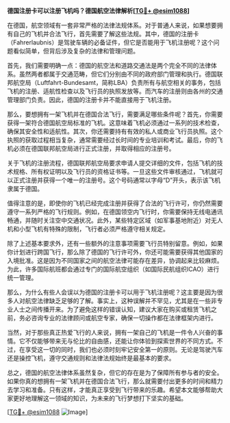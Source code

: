 **德国注册卡可以注册飞机吗？德国航空法律解析[[TG💪+ @esim1088](https://t.me/s/esim1088)]**

在德国，航空领域有一套非常严格的法律法规体系。对于普通人来说，如果想要拥有自己的飞机并合法飞行，首先需要了解这些法规。其中，德国的注册卡（Fahrerlaubnis）是驾驶车辆的必备证件，但它是否能用于飞机注册呢？这个问题看似简单，但背后涉及复杂的法律和管理问题。

首先，我们需要明确一点：德国的航空法和道路交通法是两个完全不同的法律体系。虽然两者都属于交通范畴，但它们分别由不同的政府部门管理和执行。德国联邦航空局（Luftfahrt-Bundesamt，简称LBA）负责所有与航空相关的事务，包括飞机的注册、适航性检查以及飞行员的执照发放等。而汽车的注册则由各州的交通管理部门负责。因此，德国的注册卡并不能直接用于飞机注册。

那么，要想拥有一架飞机并在德国合法飞行，需要满足哪些条件呢？首先，你需要获得一架符合德国航空局标准的飞机。这意味着飞机必须通过一系列的技术检查，确保其安全性和适航性。其次，你还需要持有有效的私人或商业飞行员执照。这个执照的获取过程相当复杂，通常需要经过长时间的专业培训和考试。最后，你的飞机必须在德国联邦航空局进行正式注册，并取得相应的注册号。

关于飞机的注册流程，德国联邦航空局要求申请人提交详细的文件，包括飞机的技术规格、所有权证明以及飞行员的资格证书等。一旦这些文件审核通过，飞机就可以正式注册并获得一个唯一的注册号。这个号码通常以字母“D”开头，表示该飞机隶属于德国。

值得注意的是，即使你的飞机已经完成注册并获得了合法的飞行许可，你仍然需要遵守一系列严格的飞行规则。例如，在德国领空内飞行时，你需要保持无线电通讯畅通，并随时关注空中交通状况。此外，某些特定区域（如军事基地附近）对无人机和小型飞机有特殊的限制，飞行者必须严格遵守相关规定。

除了上述基本要求外，还有一些额外的注意事项需要飞行员特别留意。例如，如果你计划进行跨国飞行，那么除了德国的飞行许可外，你还可能需要获得其他国家的入境批准。这是因为不同国家之间的航空法律可能存在差异，协调起来比较麻烦。为此，许多国际航班都会通过专门的国际航空组织（如国际民航组织ICAO）进行统一管理。

那么，为什么有些人会误以为德国的注册卡可以用于飞机注册呢？这主要是因为很多人对航空法律缺乏足够的了解。事实上，这种误解并不罕见，尤其是在一些非专业人士之间传播开来。为了避免这样的错误认知，建议大家在购买或租赁飞机之前，务必咨询专业的法律顾问或航空专家，确保一切操作都在法律框架内进行。

当然，对于那些真正热爱飞行的人来说，拥有一架自己的飞机是一件令人兴奋的事情。它不仅能够带来无与伦比的自由感，还能让你体验到探索世界的不同方式。不过，在享受这一切的同时，我们也必须时刻牢记安全第一的原则。无论是驾驶汽车还是操控飞机，遵守交通规则和法律法规始终是最基本的要求。

总之，德国的航空法律体系虽然复杂，但它的存在是为了保障所有参与者的安全。如果你真的想拥有一架飞机并在德国合法飞行，那么就需要付出更多的时间和精力去学习和准备。只有这样，才能真正享受到飞行带来的乐趣。希望本文能够帮助大家更好地理解这一领域的知识，为未来的飞行梦想打下坚实的基础。

[[TG💪+ @esim1088](https://t.me/s/esim1088) ![Image](https://i.postimg.cc/4NQfJmqS/Snipaste-2025-05-13-00-14-12.png)]